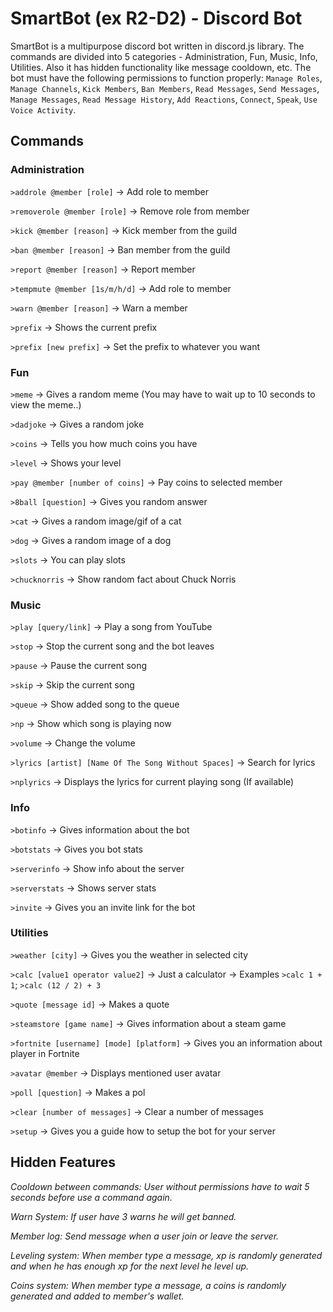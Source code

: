 # SmartBot (ex R2-D2) - Discord Bot

SmartBot is a multipurpose discord bot written in discord.js library. Тhe commands are divided into 5 categories - Administration, Fun, Music, Info, Utilities. Also it has hidden functionality like message cooldown, etc. The bot must have the following permissions to function properly: `Manage Roles`, `Manage Channels`, `Kick Members`, `Ban Members`, `Read Messages`, `Send Messages`, `Manage Messages`, `Read Message History`, `Add Reactions`, `Connect`, `Speak`, `Use Voice Activity`. 

## Commands
### Administration

`>addrole @member [role]` -> Add role to member

`>removerole @member [role]` -> Remove role from member

`>kick @member [reason]` -> Kick member from the guild

`>ban @member [reason]` -> Ban member from the guild

`>report @member [reason]` -> Report member

`>tempmute @member [1s/m/h/d]` -> Add role to member

`>warn @member [reason]` -> Warn a member

`>prefix` -> Shows the current prefix

`>prefix [new prefix]` -> Set the prefix to whatever you want

### Fun

`>meme` -> Gives a random meme (You may have to wait up to 10 seconds to view the meme..)

`>dadjoke` -> Gives a random joke

`>coins` -> Tells you how much coins you have

`>level` -> Shows your level

`>pay @member [number of coins]` -> Pay coins to selected member

`>8ball [question]` -> Gives you random answer

`>cat` -> Gives a random image/gif of a cat

`>dog` -> Gives a random image of a dog

`>slots` -> You can play slots

`>chucknorris` -> Show random fact about Chuck Norris

### Music

`>play [query/link]` -> Play a song from YouTube

`>stop` -> Stop the current song and the bot leaves

`>pause` -> Pause the current song

`>skip` -> Skip the current song

`>queue` -> Show added song to the queue

`>np` -> Show which song is playing now

`>volume` -> Change the volume

`>lyrics [artist] [Name Of The Song Without Spaces]` -> Search for lyrics

`>nplyrics` -> Displays the lyrics for current playing song (If available)

### Info

`>botinfo` -> Gives information about the bot

`>botstats` -> Gives you bot stats

`>serverinfo` -> Show info about the server

`>serverstats` -> Shows server stats

`>invite` -> Gives you an invite link for the bot

### Utilities

`>weather [city]` -> Gives you the weather in selected city

`>calc [value1 operator value2]` -> Just a calculator -> Examples `>calc 1 + 1`; `>calc (12 / 2) + 3`

`>quote [message id]` -> Makes a quote

`>steamstore [game name]` -> Gives information about a steam game

`>fortnite [username] [mode] [platform]` -> Gives you an information about player in Fortnite

`>avatar @member` -> Displays mentioned user avatar 

`>poll [question]` -> Makes a pol

`>clear [number of messages]` -> Clear a number of messages

`>setup` -> Gives you a guide how to setup the bot for your server

## Hidden Features

*Cooldown between commands: User without permissions have to wait 5 seconds before use a command again.*

*Warn System: If user have 3 warns he will get banned.*

*Member log: Send message when a user join or leave the server.*

*Leveling system: When member type a message, xp is randomly generated and when he has enough xp for the next level he level up.*

*Coins system: When member type a message, a coins is randomly generated and added to member's wallet.*
